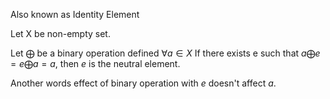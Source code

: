 Also known as Identity Element

Let X be non-empty set.

Let $\bigoplus$ be a binary operation defined $\forall a \in X$
If there exists e such that $a \bigoplus e = e \bigoplus a = a$, then $e$ is the neutral element.

Another words effect of binary operation with $e$ doesn't affect $a$.
